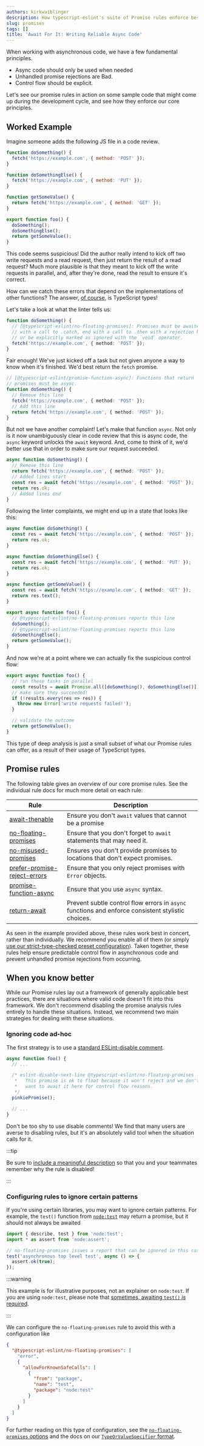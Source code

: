 ```yaml
---
authors: kirkwaiblinger
description: How typescript-eslint's suite of Promise rules enforce best practices around async code
slug: promises
tags: []
title: 'Await For It: Writing Reliable Async Code'
---
```


When working with asynchronous code, we have a few fundamental principles.

- Async code should only be used when needed
- Unhandled promise rejections are Bad.
- Control flow should be explicit.

Let's see our promise rules in action on some sample code that might come up during the development cycle, and see how they enforce our core principles.

## Worked Example

Imagine someone adds the following JS file in a code review.

```js
function doSomething() {
  fetch('https://example.com', { method: 'POST' });
}

function doSomethingElse() {
  fetch('https://example.com', { method: 'PUT' });
}

function getSomeValue() {
  return fetch('https://example.com', { method: 'GET' });
}

export function foo() {
  doSomething();
  doSomethingElse();
  return getSomeValue();
}
```

This code seems suspicious!
Did the author really intend to kick off two write requests and a read request, then just return the result of a read request?
Much more plausible is that they meant to kick off the write requests in parallel, and, after they're done, read the result to ensure it's correct.

How can we catch these errors that depend on the implementations of other functions?
The answer, [of course](./2024-09-30-typed-linting.md), is TypeScript types!

Let's take a look at what the linter tells us:

```ts
function doSomething() {
  // [@typescript-eslint/no-floating-promises]: Promises must be awaited, end
  // with a call to .catch, end with a call to .then with a rejection handler
  // or be explicitly marked as ignored with the `void` operator.
  fetch('https://example.com', { method: 'POST' });
}
```

Fair enough!
We've just kicked off a task but not given anyone a way to know when it's finished.
We'd best return the `fetch` promise.

```ts
// [@typescript-eslint/promise-function-async]: Functions that return
// promises must be async.
function doSomething() {
  // Remove this line
  fetch('https://example.com', { method: 'POST' });
  // Add this line
  return fetch('https://example.com', { method: 'POST' });
}
```

But not we have another complaint! Let's make that function `async`.
Not only is it now unambiguously clear in code review that this is async code, the `async` keyword unlocks the `await` keyword.
And, come to think of it, we'd better use that in order to make sure our request succeeded.

```ts
async function doSomething() {
  // Remove this line
  return fetch('https://example.com', { method: 'POST' });
  // Added lines start
  const res = await fetch('https://example.com', { method: 'POST' });
  return res.ok;
  // Added lines end
}
```

Following the linter complaints, we might end up in a state that looks like this:

```ts
async function doSomething() {
  const res = await fetch('https://example.com', { method: 'POST' });
  return res.ok;
}

async function doSomethingElse() {
  const res = await fetch('https://example.com', { method: 'PUT' });
  return res.ok;
}

async function getSomeValue() {
  const res = await fetch('https://example.com', { method: 'GET' });
  return res.text();
}

export async function foo() {
  // @typescript-eslint/no-floating-promises reports this line
  doSomething();
  // @typescript-eslint/no-floating-promises reports this line
  doSomethingElse();
  return getSomeValue();
}
```

And now we're at a point where we can actually fix the suspicious control flow:

```ts
export async function foo() {
  // run these tasks in parallel
  const results = await Promise.all([doSomething(), doSomethingElse()]);
  // make sure they succeeded!
  if (!results.every(res => res)) {
    throw new Error('write requests failed!');
  }

  // validate the outcome
  return getSomeValue();
}
```

This type of deep analysis is just a small subset of what our Promise rules can offer, as a result of their usage of TypeScript types.

## Promise rules

The following table gives an overview of our core promise rules. See the individual rule docs for much more detail on each rule:

| Rule                                                                | Description                                                                                       |
| ------------------------------------------------------------------- | ------------------------------------------------------------------------------------------------- |
| [await-thenable](/rules/await-thenable)                             | Ensure you don't `await` values that cannot be a promise                                          |
| [no-floating-promises](/rules/no-floating-promises)                 | Ensure that you don't forget to `await` statements that may need it.                              |
| [no-misused-promises](/rules/no-misused-promises)                   | Ensures you don't provide promises to locations that don't expect promises.                       |
| [prefer-promise-reject-errors](/rules/prefer-promise-reject-errors) | Ensure that you only reject promises with `Error` objects.                                        |
| [promise-function-async](/rules/promise-function-async)             | Ensure that you use `async` syntax.                                                               |
| [return-await](/rules/return-await)                                 | Prevent subtle control flow errors in `async` functions and enforce consistent stylistic choices. |

As seen in the example provided above, these rules work best in concert, rather than individually.
We recommend you enable all of them (or simply [use our strict-type-checked preset configuration](/users/configs#strict-type-checked)). Taken together, these rules help ensure predictable control flow in asynchronous code and prevent unhandled promise rejections from occurring.

## When you know better

While our Promise rules lay out a framework of generally applicable best practices, there are situations where valid code doesn't fit into this framework.
We don't recommend disabling the promise analysis rules entirely to handle these situations.
Instead, we recommend two main strategies for dealing with these situations.

### Ignoring code ad-hoc

The first strategy is to use a [standard ESLint-disable comment](https://eslint.org/docs/latest/use/configure/rules#using-configuration-comments-1).

```ts
async function foo() {
  // ...

  /* eslint-disable-next-line @typescript-eslint/no-floating-promises --
   *   This promise is ok to float because it won't reject and we don't
   *   want to await it here for control flow reasons.
   */
  pinkiePromise();

  // ...
}
```

Don't be too shy to use disable comments!
We find that many users are averse to disabling rules, but it's an absolutely valid tool when the situation calls for it.

:::tip

Be sure to [include a meaningful description](https://eslint.org/docs/latest/use/configure/rules#comment-descriptions) so that you and your teammates remember why the rule is disabled!

:::

### Configuring rules to ignore certain patterns

If you're using certain libraries, you may want to ignore certain patterns.
For example, the `test()` function from [`node:test`](https://nodejs.org/api/test.html) may return a promise, but it should not always be awaited

```ts
import { describe, test } from 'node:test';
import * as assert from 'node:assert';

// no-floating-promises issues a report that can be ignored in this case.
test('asynchronous top level test', async () => {
  assert.ok(true);
});
```

:::warning

This example is for illustrative purposes, not an explainer on `node:test`.
If you are using `node:test`, please note that [sometimes, awaiting `test()` _is_ required](https://nodejs.org/api/test.html#subtests).

:::

We can configure the `no-floating-promises` rule to avoid this with a configuration like

```json
{
  "@typescript-eslint/no-floating-promises": [
    "error",
    {
      "allowForKnownSafeCalls": [
        {
          "from": "package",
          "name": "test",
          "package": "node:test"
        }
      ]
    }
  ]
}
```

For further reading on this type of configuration, see the [`no-floating-promises` options](/rules/no-floating-promises#options) and the docs on our [`TypeOrValueSpecifier` format](/packages/type-utils/type-or-value-specifier).

